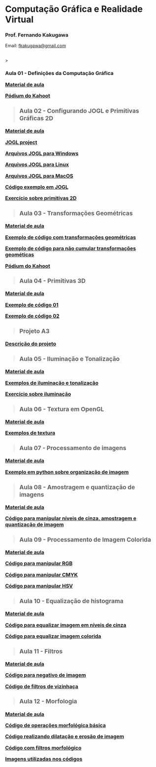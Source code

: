 # Computação Gráfica e Realidade Virtual

### Prof. Fernando Kakugawa
Email: [fkakugawa@gmail.com](fkakugawa@gmail.com)

<br>
> <h3><Strong>Aula 01 - Definições da Computação Gráfica    

[Material de aula](https://github.com/fkakugawa/ComputacaoGraficaRealidadeVirtual/blob/main/material%20de%20aulas/CGRV_Aula01-Defini%C3%A7oesDaCG.pdf)

[Pódium do Kahoot](https://create.kahoot.it/podium/live-game/9f7a6a68-7dbe-4181-bda7-b87463d04174/1692714987145)

> <h3><Strong>Aula 02 - Configurando JOGL e Primitivas Gráficas 2D

[Material de aula](https://github.com/fkakugawa/ComputacaoGraficaRealidadeVirtual/blob/main/material%20de%20aulas/CGRV_Aula02-2D.pdf)

<p><a href="https://jogamp.org/jogl/www/">JOGL project</a></p>
<p><a href="https://github.com/fkakugawa/ComputacaoGraficaRealidadeVirtual/tree/main/JOGL_Win64">Arquivos JOGL para Windows</a></p>
<p><a href="https://github.com/fkakugawa/ComputacaoGraficaRealidadeVirtual/tree/main/JOGL_Linux">Arquivos JOGL para Linux</a></p>
<p><a href="https://github.com/fkakugawa/ComputacaoGraficaRealidadeVirtual/blob/main/JOGL_MacOS.zip">Arquivos JOGL para MacOS</a></p>
<p><a href="https://github.com/fkakugawa/ComputacaoGraficaRealidadeVirtual/tree/main/cenaExemplo">Código exemplo em JOGL</a></p>
  
[Exercício sobre primitivas 2D](https://github.com/fkakugawa/ComputacaoGraficaRealidadeVirtual/tree/main/exercicioPrimitiva2D)

> <h3><Strong>Aula 03 - Transformações Geométricas

[Material de aula](https://github.com/fkakugawa/ComputacaoGraficaRealidadeVirtual/blob/main/material%20de%20aulas/CG_Aula03-Transformacoes%20Geometricas.pdf)

[Exemplo de código com transformações geométricas](https://github.com/fkakugawa/ComputacaoGraficaRealidadeVirtual/tree/main/aula03_Exemplo01)

[Exemplo de código para não cumular transformações geométicas](https://github.com/fkakugawa/ComputacaoGraficaRealidadeVirtual/tree/main/aula03_Exemplo02)

[Pódium do Kahoot](https://create.kahoot.it/user-reports/live-game/16fadb83-cebf-43b9-91a9-0bbebeff32a6/9f7a6a68-7dbe-4181-bda7-b87463d04174/1695739015110/podium)

> <h3><Strong>Aula 04 - Primitivas 3D

[Material de aula](https://github.com/fkakugawa/ComputacaoGraficaRealidadeVirtual/blob/main/material%20de%20aulas/CGRV_Aula04-3D.pdf)

[Exemplo de código 01](https://github.com/fkakugawa/ComputacaoGraficaRealidadeVirtual/tree/main/aula04/exemplo01)

[Exemplo de código 02](https://github.com/fkakugawa/ComputacaoGraficaRealidadeVirtual/tree/main/aula04/exemplo02)

> <h3><Strong>Projeto A3

[Descrição do projeto](https://github.com/fkakugawa/ComputacaoGraficaRealidadeVirtual/blob/main/material%20de%20aulas/DescricaoA3.pdf)

> <h3><Strong>Aula 05 - Iluminação e Tonalização

[Material de aula](https://github.com/fkakugawa/ComputacaoGraficaRealidadeVirtual/blob/main/material%20de%20aulas/CG_Aula05-Iluminacao.pdf)

[Exemplos de iluminação e tonalização](https://github.com/fkakugawa/ComputacaoGraficaRealidadeVirtual/tree/main/aula05_Exemplo/src)

[Exercício sobre iluminação](https://github.com/fkakugawa/ComputacaoGraficaRealidadeVirtual/tree/main/aula_20231009)

> <h3><Strong>Aula 06 - Textura em OpenGL

[Material de aula](https://github.com/fkakugawa/ComputacaoGraficaRealidadeVirtual/blob/main/material%20de%20aulas/CGRV_Aula06_Textura.pdf)

[Exemplos de textura](https://github.com/fkakugawa/ComputacaoGraficaRealidadeVirtual/tree/main/aula06_Textura)

> <h3><Strong>Aula 07 - Processamento de imagens

[Material de aula](https://github.com/fkakugawa/ComputacaoGraficaRealidadeVirtual/blob/main/material%20de%20aulas/CGRV_Aula07-ProcessamentoImagem.pdf)

[Exemplo em python sobre organização de imagem](https://github.com/fkakugawa/ComputacaoGraficaRealidadeVirtual/blob/main/ExemploProcessamentoImagem/ExemploAula07.ipynb)

> <h3><Strong>Aula 08 - Amostragem e quantização de imagens

[Material de aula](https://github.com/fkakugawa/ComputacaoGraficaRealidadeVirtual/blob/main/material%20de%20aulas/CGRV_Aula08-Amostragem.pdf)

[Código para manipular níveis de cinza, amostragem e quantização de imagem](https://github.com/fkakugawa/ComputacaoGraficaRealidadeVirtual/blob/main/ExemploProcessamentoImagem/ExemploAula08.ipynb)

> <h3><Strong>Aula 09 - Processamento de Imagem Colorida

[Material de aula](https://github.com/fkakugawa/ComputacaoGraficaRealidadeVirtual/blob/main/material%20de%20aulas/CGRV_Aula09-ImagemColorida.pdf)

[Código para manipular RGB](https://github.com/fkakugawa/ComputacaoGraficaRealidadeVirtual/blob/main/ExemploProcessamentoImagem/Teste_RGB.ipynb)

[Código para manipular CMYK](https://github.com/fkakugawa/ComputacaoGraficaRealidadeVirtual/blob/main/ExemploProcessamentoImagem/Teste_CMYK.ipynb)

[Código para manipular HSV](https://github.com/fkakugawa/ComputacaoGraficaRealidadeVirtual/blob/main/ExemploProcessamentoImagem/Teste_HSV.ipynb)

> <h3><Strong>Aula 10 - Equalização de histograma

[Material de aula](https://github.com/fkakugawa/ComputacaoGraficaRealidadeVirtual/blob/main/material%20de%20aulas/CGRV_Aula10-Equalizacao.pdf)

[Código para equalizar imagem em níveis de cinza](https://github.com/fkakugawa/ComputacaoGraficaRealidadeVirtual/blob/main/ExemploProcessamentoImagem/Teste_histograma_cinza.ipynb)

[Código para equalizar imagem colorida](https://github.com/fkakugawa/ComputacaoGraficaRealidadeVirtual/blob/main/ExemploProcessamentoImagem/Teste_histograma_RGB.ipynb)

> <h3><Strong>Aula 11 - Filtros

[Material de aula](https://github.com/fkakugawa/ComputacaoGraficaRealidadeVirtual/blob/main/material%20de%20aulas/CGRV_Aula11-Filtros.pdf)

[Código para negativo de imagem](https://github.com/fkakugawa/ComputacaoGraficaRealidadeVirtual/blob/main/ExemploProcessamentoImagem/Negativo.ipynb)

[Código de filtros de vizinhaça](https://github.com/fkakugawa/ComputacaoGraficaRealidadeVirtual/blob/main/ExemploProcessamentoImagem/Filtro_Vizinhanca.ipynb)

> <h3><Strong>Aula 12 - Morfologia

[Material de aula](https://github.com/fkakugawa/ComputacaoGrafica/blob/main/Material%20de%20aulas/CGRV_Aula12-Morfologia.pdf)

[Código de operações morfológica básica](https://github.com/fkakugawa/ComputacaoGrafica/blob/main/ExemplosProcessamentoImagem/Exemplo_Operacao_Basica.ipynb)

[Código realizando dilatação e erosão de imagem](https://github.com/fkakugawa/ComputacaoGrafica/blob/main/ExemplosProcessamentoImagem/Exemplo_Dilatacao_Erosao.ipynb)

[Código com filtros morfológico](https://github.com/fkakugawa/ComputacaoGrafica/blob/main/ExemplosProcessamentoImagem/Exemplo_Filtro_Morfologico.ipynb)

[Imagens utilizadas nos códigos](https://github.com/fkakugawa/ComputacaoGrafica/tree/main/ExemplosProcessamentoImagem/ImagensMorfologia)
